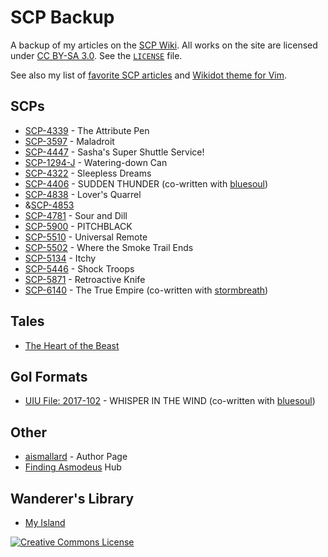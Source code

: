 # SCP Backup
A backup of my articles on the [SCP Wiki](https://scp-wiki.wikidot.com).
All works on the site are licensed under [CC BY-SA 3.0](https://creativecommons.org/licenses/by-sa/3.0/).
See the [`LICENSE`](https://github.com/ammongit/scp/blob/master/LICENSE.md) file.

See also my list of [favorite SCP articles](https://ammonsmith.me/favorite-scp.html) and [Wikidot theme for Vim](https://github.com/ammongit/vim-wikidot).

## SCPs
* [SCP-4339](https://scp-wiki.wikidot.com/scp-4339) - The Attribute Pen
* [SCP-3597](https://scp-wiki.wikidot.com/scp-3597) - Maladroit
* [SCP-4447](https://scp-wiki.wikidot.com/scp-4447) - Sasha's Super Shuttle Service!
* [SCP-1294-J](https://scp-wiki.wikidot.com/scp-1294-J) - Watering-down Can
* [SCP-4322](https://scp-wiki.wikidot.com/scp-4322) - Sleepless Dreams
* [SCP-4406](https://scp-wiki.wikidot.com/scp-4406) - SUDDEN THUNDER (co-written with [bluesoul](https://github.com/pxdnbluesoul))
* [SCP-4838](https://scp-wiki.wikidot.com/scp-4838) - Lover's Quarrel
* &[SCP-4853](https://scp-wiki.wikidot.com/scp-4853)
* [SCP-4781](https://scp-wiki.wikidot.com/scp-4781) - Sour and Dill
* [SCP-5900](https://scp-wiki.wikidot.com/scp-5900) - PITCHBLACK
* [SCP-5510](https://scp-wiki.wikidot.com/scp-5510) - Universal Remote
* [SCP-5502](https://scp-wiki.wikidot.com/scp-5502) - Where the Smoke Trail Ends
* [SCP-5134](https://scp-wiki.wikidot.com/scp-5134) - Itchy
* [SCP-5446](https://scp-wiki.wikidot.com/scp-5446) - Shock Troops
* [SCP-5871](https://scp-wiki.wikidot.com/scp-5871) - Retroactive Knife
* [SCP-6140](https://scp-wiki.wikidot.com/scp-6140) - The True Empire (co-written with [stormbreath](https://github.com/stormbreath))

## Tales
* [The Heart of the Beast](https://scp-wiki.wikidot.com/heart-of-the-beast)

## GoI Formats
* [UIU File: 2017-102](https://scp-wiki.wikidot.com/uiu-file-2017-102) - WHISPER IN THE WIND (co-written with [bluesoul](https://github.com/pxdnbluesoul))

## Other
* [aismallard](https://scp-wiki.wikidot.com/aismallard) - Author Page
* [Finding Asmodeus](https://scp-wiki.wikidot.com/finding-asmodeus) Hub

## Wanderer's Library
* [My Island](https://wanderers-library.wikidot.com/my-island)

[![Creative Commons License](https://i.creativecommons.org/l/by-sa/3.0/88x31.png)](http://creativecommons.org/licenses/by-sa/3.0/)
